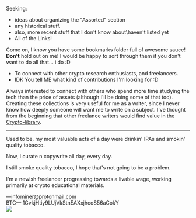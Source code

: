 Seeking:

* ideas about organizing the "Assorted" section
* any historical stuff.
* also, more recent stuff that I don't know about\haven't listed yet
* All of the Links! 

Come on, I know you have some bookmarks folder full of awesome sauce! **Don't** hold out on me! I would be happy to sort through them if you don't want to do all that... i do :D

* To connect with other crypto research enthusiasts, and freelancers. 
* IDK You tell ME what kind of contributions I'm looking for :D

Always interested to connect with others who spend more time studying the tech than the price of assets (although I'll be doing some of that too). Creating these collections is very useful for me as a writer, since I never know how deeply someone will want me to write on a subject. I've thought from the beginning that other freelance writers would find value in the [Crypto-library](https://github.com/infominer33/Crypto-library).

---

Used to be, my most valuable acts of a day were drinkin' IPAs and smokin' quality tobacco. 

Now, I curate n copywrite all day, every day.

I still smoke quality tobacco, I hope that's not going to be a problem.

I'm a newish freelancer progressing towards a livable wage, working primarily at crypto educational materials.

—infominer@protonmail.com\
BTC— 1GvkjHtiy9LUjVkStnEAXxjhcoS56aCokY\
![](http://imgur.com/xMd9r0rl.png)

